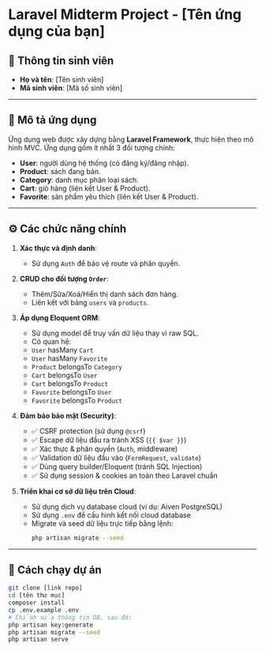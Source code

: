 # Laravel Midterm Project - [Tên ứng dụng của bạn]

## 👤 Thông tin sinh viên
- **Họ và tên**: [Tên sinh viên]
- **Mã sinh viên**: [Mã số sinh viên]

---

## 🧩 Mô tả ứng dụng

Ứng dụng web được xây dựng bằng **Laravel Framework**, thực hiện theo mô hình MVC. Ứng dụng gồm ít nhất 3 đối tượng chính:

- **User**: người dùng hệ thống (có đăng ký/đăng nhập).
- **Product**: sách đang bán.
- **Category**: danh mục phân loại sách.
- **Cart**: giỏ hàng (liên kết User & Product).
- **Favorite**: sản phẩm yêu thích (liên kết User & Product).

---

## ⚙️ Các chức năng chính

1. **Xác thực và định danh**:  
   - Sử dụng `Auth` để bảo vệ route và phân quyền.

2. **CRUD cho đối tượng `Order`**:  
   - Thêm/Sửa/Xoá/Hiển thị danh sách đơn hàng.
   - Liên kết với bảng `users` và `products`.

3. **Áp dụng Eloquent ORM**:  
   - Sử dụng model để truy vấn dữ liệu thay vì raw SQL.
   - Có quan hệ: 
    - `User` hasMany `Cart`
    - `User` hasMany `Favorite`
    - `Product` belongsTo `Category`
    - `Cart` belongsTo `User`
    - `Cart` belongsTo `Product`
    - `Favorite` belongsTo `User`
    - `Favorite` belongsTo `Product`

4. **Đảm bảo bảo mật (Security)**:
   - ✅ CSRF protection (sử dụng `@csrf`)
   - ✅ Escape dữ liệu đầu ra tránh XSS (`{{ $var }}`)
   - ✅ Xác thực & phân quyền (`Auth`, middleware)
   - ✅ Validation dữ liệu đầu vào (`FormRequest`, `validate`)
   - ✅ Dùng query builder/Eloquent (tránh SQL Injection)
   - ✅ Sử dụng session & cookies an toàn theo Laravel chuẩn

5. **Triển khai cơ sở dữ liệu trên Cloud**:
   - Sử dụng dịch vụ database cloud (ví dụ: Aiven PostgreSQL)
   - Sử dụng `.env` để cấu hình kết nối cloud database
   - Migrate và seed dữ liệu trực tiếp bằng lệnh:
     ```bash
     php artisan migrate --seed
     ```

---

## 🚀 Cách chạy dự án

```bash
git clone [link repo]
cd [tên thư mục]
composer install
cp .env.example .env
# Chỉnh sửa thông tin DB, sau đó:
php artisan key:generate
php artisan migrate --seed
php artisan serve
